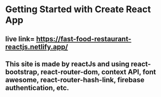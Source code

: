 # Getting Started with Create React App

## live link= https://fast-food-restaurant-reactjs.netlify.app/

## This site is made by reactJs and using react-bootstrap, react-router-dom, context API, font awesome, react-router-hash-link, firebase authentication, etc.

